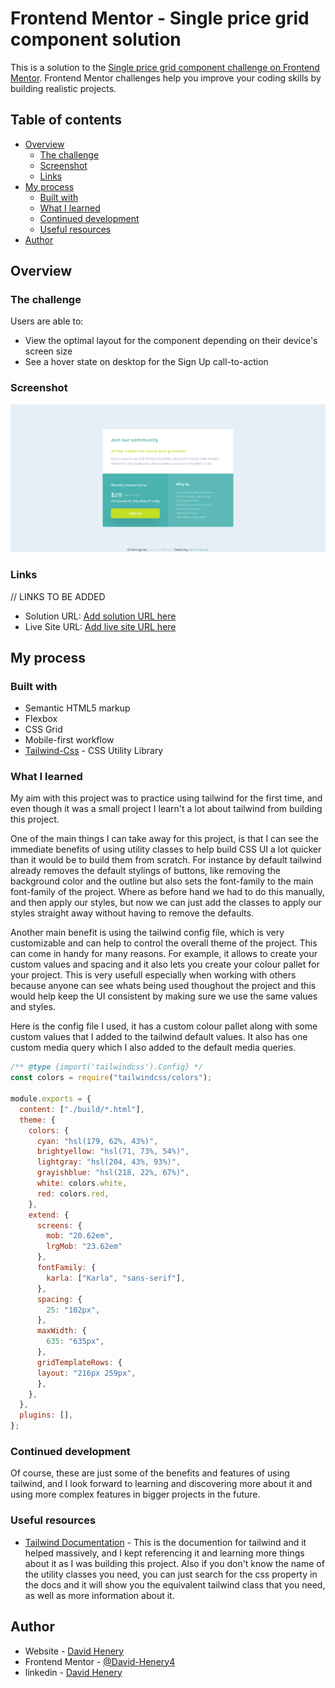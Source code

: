 # Frontend Mentor - Single price grid component solution

This is a solution to the [Single price grid component challenge on Frontend Mentor](https://www.frontendmentor.io/challenges/single-price-grid-component-5ce41129d0ff452fec5abbbc). Frontend Mentor challenges help you improve your coding skills by building realistic projects. 

## Table of contents

- [Overview](#overview)
  - [The challenge](#the-challenge)
  - [Screenshot](#screenshot)
  - [Links](#links)
- [My process](#my-process)
  - [Built with](#built-with)
  - [What I learned](#what-i-learned)
  - [Continued development](#continued-development)
  - [Useful resources](#useful-resources)
- [Author](#author)


## Overview

### The challenge

Users are able to:

- View the optimal layout for the component depending on their device's screen size
- See a hover state on desktop for the Sign Up call-to-action

### Screenshot

![desktop](./screenshot/screenshot.png)


### Links

// LINKS TO BE ADDED
- Solution URL: [Add solution URL here](https://your-solution-url.com)
- Live Site URL: [Add live site URL here](https://your-live-site-url.com)

## My process

### Built with

- Semantic HTML5 markup
- Flexbox
- CSS Grid
- Mobile-first workflow
- [Tailwind-Css](https://reactjs.org/) - CSS Utility Library


### What I learned

My aim with this project was to practice using tailwind for the first time, and even though it was a small project I learn't a lot about tailwind from building this project.

One of the main things I can take away for this project, is that I can see the immediate benefits of using utility classes to help build CSS UI a lot quicker than it would be to build them from scratch.
For instance by default tailwind already removes the default stylings of buttons, like removing the background color and the outline but also sets the font-family to the main font-family of the project. Where as before hand we had to do this manually, and then apply our styles, but now we can just add the classes to apply our styles straight away without having to remove the defaults.

Another main benefit is using the tailwind config file, which is very customizable and can help to control the overall theme of the project. This can come in handy for many reasons. For example, it allows to create your custom values and spacing and it also lets you create your colour pallet for your project. This is very usefull especially when working with others because anyone can see whats being used thoughout the project and this would help keep the UI consistent by making sure we use the same values and styles.

Here is the config file I used,
it has a custom colour pallet along
with some custom values that I added to the tailwind default values. It also has one custom media query which I also added to the default media queries.

```js
/** @type {import('tailwindcss').Config} */
const colors = require("tailwindcss/colors");

module.exports = {
  content: ["./build/*.html"],
  theme: {
    colors: {
      cyan: "hsl(179, 62%, 43%)",
      brightyellow: "hsl(71, 73%, 54%)",
      lightgray: "hsl(204, 43%, 93%)",
      grayishblue: "hsl(218, 22%, 67%)",
      white: colors.white,
      red: colors.red,
    },
    extend: {
      screens: {
        mob: "20.62em",
        lrgMob: "23.62em"
      },
      fontFamily: {
        karla: ["Karla", "sans-serif"],
      },
      spacing: {
        25: "102px",
      },
      maxWidth: {
        635: "635px",
      },
      gridTemplateRows: {
      layout: "216px 259px",
      },
    },
  },
  plugins: [],
};
```

### Continued development

Of course, these are just some of the benefits and features of using tailwind, and I look forward to learning and discovering more about it and using more complex features in bigger projects in the future.


### Useful resources

- [Tailwind Documentation](https://tailwindcss.com/docs/installation) - This is the documention for tailwind and it helped massively, and I kept referencing it and learning more things about it as I was building this project. Also if you don't know the name of the utility classes you need, you can just search for the css property in the docs and it will show you the equivalent tailwind class that you need, as well as more information about it.

## Author

- Website - [David Henery](https://www.your-site.com)
- Frontend Mentor - [@David-Henery4](https://www.frontendmentor.io/profile/David-Henery4)
- linkedin - [David Henery](https://www.linkedin.com/in/david-henery-725458241)


